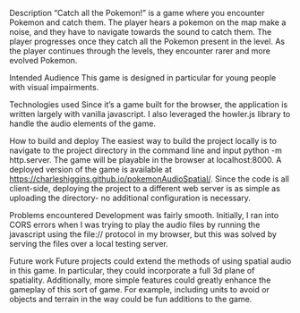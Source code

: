 Description
“Catch all the Pokemon!” is a game where you encounter Pokemon and catch them. The player hears a pokemon on the map make a noise, and they have to navigate towards the sound to catch them. The player progresses once they catch all the Pokemon present in the level. As the player continues through the levels, they encounter rarer and more evolved Pokemon.

Intended Audience
This game is designed in particular for young people with visual impairments.

Technologies used
Since it’s a game built for the browser, the application is written largely with vanilla javascript. I also leveraged the howler.js library to handle the audio elements of the game. 

How to build and deploy
The easiest way to build the project locally is to navigate to the project directory in the command line and input python -m http.server. The game will be playable in the browser at localhost:8000. A deployed version of the game is available at https://charleshiggins.github.io/pokemonAudioSpatial/. Since the code is all client-side, deploying the project to a different web server is as simple as uploading the directory- no additional configuration is necessary.

Problems encountered
Development was fairly smooth. Initially, I ran into CORS errors when I was trying to play the audio files by running the javascript using the file:// protocol in my browser, but this was solved by serving the files over a local testing server. 

Future work
Future projects could extend the methods of using spatial audio in this game. In particular, they could incorporate a full 3d plane of spatiality. Additionally, more simple features could greatly enhance the gameplay of this sort of game. For example, including units to avoid or objects and terrain in the way could be fun additions to the game. 



